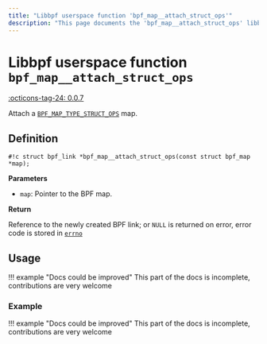 ```yaml
---
title: "Libbpf userspace function 'bpf_map__attach_struct_ops'"
description: "This page documents the 'bpf_map__attach_struct_ops' libbpf userspace function, including its definition, usage, and examples."
---
```

# Libbpf userspace function `bpf_map__attach_struct_ops`

<!-- [LIBBPF_TAG] -->
[:octicons-tag-24: 0.0.7](https://github.com/libbpf/libbpf/releases/tag/v0.0.7)
<!-- [/LIBBPF_TAG] -->

Attach a [`BPF_MAP_TYPE_STRUCT_OPS`](../../../linux/map-type/BPF_MAP_TYPE_STRUCT_OPS.md) map.

## Definition

`#!c struct bpf_link *bpf_map__attach_struct_ops(const struct bpf_map *map);`

**Parameters**

- `map`: Pointer to the BPF map.

**Return**

Reference to the newly created BPF link; or `NULL` is returned on error, error code is stored in [`errno`](https://man7.org/linux/man-pages/man3/errno.3.html)

## Usage

!!! example "Docs could be improved"
    This part of the docs is incomplete, contributions are very welcome

### Example

!!! example "Docs could be improved"
    This part of the docs is incomplete, contributions are very welcome
